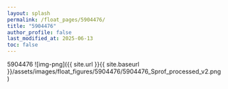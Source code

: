 ```yaml
---
layout: splash
permalink: /float_pages/5904476/
title: "5904476"
author_profile: false
last_modified_at: 2025-06-13
toc: false
---
```

 
5904476
![img-png]({{ site.url }}{{ site.baseurl }}/assets/images/float_figures/5904476/5904476_Sprof_processed_v2.png)